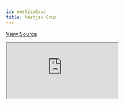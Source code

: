 ```yaml
---
id: nestjsxCrud
title: Nestjsx Crud
---
```


[View Source](https://github.com/pankod/refine/tree/master/examples/nestjsxCrud)

<iframe src="https://codesandbox.io/embed/refine-nestjsx-crud-example-0teqt?autoresize=1&fontsize=14&module=%2Fsrc%2FApp.tsx&theme=dark&view=preview"
     style={{width: "100%", height:"80vh", border: "0px", borderRadius: "8px", overflow:"hidden"}}
     title="refine-nestjsx-crud-example"
     allow="accelerometer; ambient-light-sensor; camera; encrypted-media; geolocation; gyroscope; hid; microphone; midi; payment; usb; vr; xr-spatial-tracking"
     sandbox="allow-forms allow-modals allow-popups allow-presentation allow-same-origin allow-scripts"
   ></iframe>